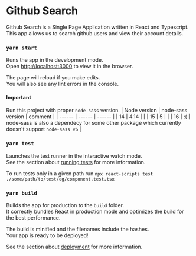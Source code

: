 # Github Search

Github Search is a Single Page Application written in React and Typescript. This app allows us to search github users and view their account details.

### `yarn start`
Runs the app in the development mode.\
Open [http://localhost:3000](http://localhost:3000) to view it in the browser.

The page will reload if you make edits.\
You will also see any lint errors in the console.

#### Important
Run this project with proper `node-sass` version.
| Node version | node-sass version | comment |
| ------ | ------ | ------ |
| 14 | 4.14 | |
| 15 | 5 | |
| 16 | :( | node-sass is also a dependecy for some other package which currently doesn't support `node-sass v6` |

### `yarn test`

Launches the test runner in the interactive watch mode.\
See the section about [running tests](https://facebook.github.io/create-react-app/docs/running-tests) for more information.

To run tests only in a given path run
`npx react-scripts test ./some/path/to/test/eg/component.test.tsx`

### `yarn build`

Builds the app for production to the `build` folder.\
It correctly bundles React in production mode and optimizes the build for the best performance.

The build is minified and the filenames include the hashes.\
Your app is ready to be deployed!

See the section about [deployment](https://facebook.github.io/create-react-app/docs/deployment) for more information.
